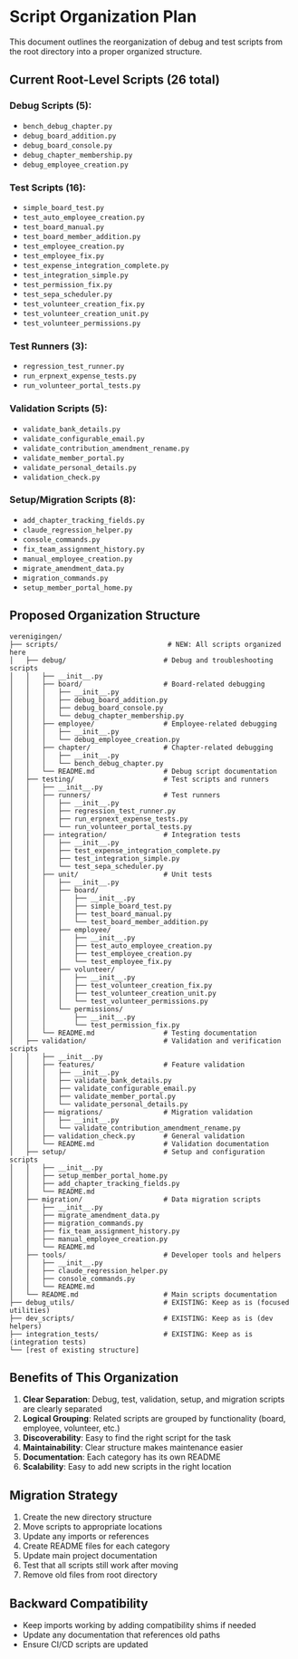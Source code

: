 # Script Organization Plan

This document outlines the reorganization of debug and test scripts from the root directory into a proper organized structure.

## Current Root-Level Scripts (26 total)

### Debug Scripts (5):
- `bench_debug_chapter.py`
- `debug_board_addition.py` 
- `debug_board_console.py`
- `debug_chapter_membership.py`
- `debug_employee_creation.py`

### Test Scripts (16):
- `simple_board_test.py`
- `test_auto_employee_creation.py`
- `test_board_manual.py`
- `test_board_member_addition.py`
- `test_employee_creation.py`
- `test_employee_fix.py`
- `test_expense_integration_complete.py`
- `test_integration_simple.py`
- `test_permission_fix.py`
- `test_sepa_scheduler.py`
- `test_volunteer_creation_fix.py`
- `test_volunteer_creation_unit.py`
- `test_volunteer_permissions.py`

### Test Runners (3):
- `regression_test_runner.py`
- `run_erpnext_expense_tests.py`
- `run_volunteer_portal_tests.py`

### Validation Scripts (5):
- `validate_bank_details.py`
- `validate_configurable_email.py`
- `validate_contribution_amendment_rename.py`
- `validate_member_portal.py`
- `validate_personal_details.py`
- `validation_check.py`

### Setup/Migration Scripts (8):
- `add_chapter_tracking_fields.py`
- `claude_regression_helper.py`
- `console_commands.py`
- `fix_team_assignment_history.py`
- `manual_employee_creation.py`
- `migrate_amendment_data.py`
- `migration_commands.py`
- `setup_member_portal_home.py`

## Proposed Organization Structure

```
verenigingen/
├── scripts/                           # NEW: All scripts organized here
│   ├── debug/                        # Debug and troubleshooting scripts
│   │   ├── __init__.py
│   │   ├── board/                    # Board-related debugging
│   │   │   ├── __init__.py
│   │   │   ├── debug_board_addition.py
│   │   │   ├── debug_board_console.py
│   │   │   └── debug_chapter_membership.py
│   │   ├── employee/                 # Employee-related debugging
│   │   │   ├── __init__.py
│   │   │   └── debug_employee_creation.py
│   │   ├── chapter/                  # Chapter-related debugging
│   │   │   ├── __init__.py
│   │   │   └── bench_debug_chapter.py
│   │   └── README.md                 # Debug script documentation
│   ├── testing/                      # Test scripts and runners
│   │   ├── __init__.py
│   │   ├── runners/                  # Test runners
│   │   │   ├── __init__.py
│   │   │   ├── regression_test_runner.py
│   │   │   ├── run_erpnext_expense_tests.py
│   │   │   └── run_volunteer_portal_tests.py
│   │   ├── integration/              # Integration tests
│   │   │   ├── __init__.py
│   │   │   ├── test_expense_integration_complete.py
│   │   │   ├── test_integration_simple.py
│   │   │   └── test_sepa_scheduler.py
│   │   ├── unit/                     # Unit tests
│   │   │   ├── __init__.py
│   │   │   ├── board/
│   │   │   │   ├── __init__.py
│   │   │   │   ├── simple_board_test.py
│   │   │   │   ├── test_board_manual.py
│   │   │   │   └── test_board_member_addition.py
│   │   │   ├── employee/
│   │   │   │   ├── __init__.py
│   │   │   │   ├── test_auto_employee_creation.py
│   │   │   │   ├── test_employee_creation.py
│   │   │   │   └── test_employee_fix.py
│   │   │   ├── volunteer/
│   │   │   │   ├── __init__.py
│   │   │   │   ├── test_volunteer_creation_fix.py
│   │   │   │   ├── test_volunteer_creation_unit.py
│   │   │   │   └── test_volunteer_permissions.py
│   │   │   └── permissions/
│   │   │       ├── __init__.py
│   │   │       └── test_permission_fix.py
│   │   └── README.md                 # Testing documentation
│   ├── validation/                   # Validation and verification scripts
│   │   ├── __init__.py
│   │   ├── features/                 # Feature validation
│   │   │   ├── __init__.py
│   │   │   ├── validate_bank_details.py
│   │   │   ├── validate_configurable_email.py
│   │   │   ├── validate_member_portal.py
│   │   │   └── validate_personal_details.py
│   │   ├── migrations/               # Migration validation
│   │   │   ├── __init__.py
│   │   │   └── validate_contribution_amendment_rename.py
│   │   ├── validation_check.py       # General validation
│   │   └── README.md                 # Validation documentation
│   ├── setup/                        # Setup and configuration scripts
│   │   ├── __init__.py
│   │   ├── setup_member_portal_home.py
│   │   ├── add_chapter_tracking_fields.py
│   │   └── README.md
│   ├── migration/                    # Data migration scripts
│   │   ├── __init__.py
│   │   ├── migrate_amendment_data.py
│   │   ├── migration_commands.py
│   │   ├── fix_team_assignment_history.py
│   │   ├── manual_employee_creation.py
│   │   └── README.md
│   ├── tools/                        # Developer tools and helpers
│   │   ├── __init__.py
│   │   ├── claude_regression_helper.py
│   │   ├── console_commands.py
│   │   └── README.md
│   └── README.md                     # Main scripts documentation
├── debug_utils/                      # EXISTING: Keep as is (focused utilities)
├── dev_scripts/                      # EXISTING: Keep as is (dev helpers)  
├── integration_tests/                # EXISTING: Keep as is (integration tests)
└── [rest of existing structure]
```

## Benefits of This Organization

1. **Clear Separation**: Debug, test, validation, setup, and migration scripts are clearly separated
2. **Logical Grouping**: Related scripts are grouped by functionality (board, employee, volunteer, etc.)
3. **Discoverability**: Easy to find the right script for the task
4. **Maintainability**: Clear structure makes maintenance easier
5. **Documentation**: Each category has its own README
6. **Scalability**: Easy to add new scripts in the right location

## Migration Strategy

1. Create the new directory structure
2. Move scripts to appropriate locations
3. Update any imports or references
4. Create README files for each category
5. Update main project documentation
6. Test that all scripts still work after moving
7. Remove old files from root directory

## Backward Compatibility

- Keep imports working by adding compatibility shims if needed
- Update any documentation that references old paths
- Ensure CI/CD scripts are updated